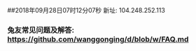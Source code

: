 ##2018年09月28日07时12分07秒 新址: 104.248.252.113
### 兔友常见问题及解答: https://github.com/wanggonging/d/blob/w/FAQ.md
